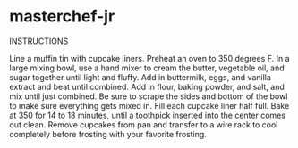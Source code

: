 # masterchef-jr

INSTRUCTIONS

Line a muffin tin with cupcake liners. Preheat an oven to 350 degrees F.
In a large mixing bowl, use a hand mixer to cream the butter, vegetable oil, and sugar together until light and fluffy. Add in buttermilk, eggs, and vanilla extract and beat until combined.
Add in flour, baking powder, and salt, and mix until just combined. Be sure to scrape the sides and bottom of the bowl to make sure everything gets mixed in.
Fill each cupcake liner half full. Bake at 350 for 14 to 18 minutes, until a toothpick inserted into the center comes out clean.
Remove cupcakes from pan and transfer to a wire rack to cool completely before frosting with your favorite frosting.
